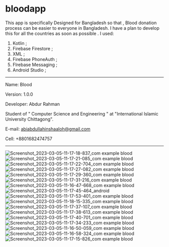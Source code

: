 # bloodapp

This app is specifically Designed for Bangladesh so that , Blood donation process can be easier to everyone in Bangladesh. 
 I have a plan to develop this for all the countries as soon as possible . 
 I used:
 
 01. Kotlin ;
 02. Firebase Firestore ;
 03. XML ;
 04. Firebase PhoneAuth ;
 05. FIrebase Messaging ;
 06. Android Studio ;
----------------------------------------------
Name: Blood

Version: 1.0.0

Developer: Abdur Rahman

Student of " Computer Science and Engineering " at "International Islamic University Chittagong".

E-mail: abiabdullahinshaaloh@gmail.com

Cell: +8801682474757

--------------------------------------------------------------------
![Screenshot_2023-03-05-11-17-18-837_com example blood](https://user-images.githubusercontent.com/121200627/222943145-b901d66a-db8d-4d1a-90a4-9ca4e39c09e2.jpg)
![Screenshot_2023-03-05-11-17-21-085_com example blood](https://user-images.githubusercontent.com/121200627/222943148-1a68ea62-5dd0-405a-9ed7-5fcc5307b90c.jpg)
![Screenshot_2023-03-05-11-17-22-704_com example blood](https://user-images.githubusercontent.com/121200627/222943149-32895811-d87e-40a2-8bfd-6f4d36f38b98.jpg)
![Screenshot_2023-03-05-11-17-27-082_com example blood](https://user-images.githubusercontent.com/121200627/222943151-8fa1d57c-be5f-41d2-ad11-f7b2b98a2044.jpg)
![Screenshot_2023-03-05-11-17-29-360_com example blood](https://user-images.githubusercontent.com/121200627/222943152-f31f157e-4d8b-4165-98af-10d48234e74f.jpg)
![Screenshot_2023-03-05-11-17-31-216_com example blood](https://user-images.githubusercontent.com/121200627/222943154-16e78574-f112-4187-bd1d-f08b3918cddf.jpg)
![Screenshot_2023-03-05-11-16-47-668_com example blood](https://user-images.githubusercontent.com/121200627/222943155-08d83665-f041-4922-8d99-501d015959ca.jpg)
![Screenshot_2023-03-05-11-17-45-464_android](https://user-images.githubusercontent.com/121200627/222943157-7c6da07c-1b9c-488e-ac05-444f7a266de3.jpg)
![Screenshot_2023-03-05-11-17-53-401_com example blood](https://user-images.githubusercontent.com/121200627/222943159-b841c5c0-459c-4bc2-9cd7-fd9fdb9e65a7.jpg)
![Screenshot_2023-03-05-11-18-15-335_com example blood](https://user-images.githubusercontent.com/121200627/222943163-a0370b39-0013-403b-93b8-13fd8092a0dd.jpg)
![Screenshot_2023-03-05-11-17-37-107_com example blood](https://user-images.githubusercontent.com/121200627/222943164-c5161acb-df9d-4af2-9585-c5498d38a062.jpg)
![Screenshot_2023-03-05-11-17-38-613_com example blood](https://user-images.githubusercontent.com/121200627/222943165-b1d2acfe-2dcb-4cbd-901d-8b81f3035c40.jpg)
![Screenshot_2023-03-05-11-17-40-701_com example blood](https://user-images.githubusercontent.com/121200627/222943166-d110ae12-9d6e-48a0-aabf-1b1e759a3d8d.jpg)
![Screenshot_2023-03-05-11-17-34-233_com example blood](https://user-images.githubusercontent.com/121200627/222943167-f58df638-1ff8-4171-a125-c4ce7fe5aae7.jpg)
![Screenshot_2023-03-05-11-16-50-059_com example blood](https://user-images.githubusercontent.com/121200627/222943168-abd1e511-f0bc-41a2-81ff-a956c5beb2d6.jpg)
![Screenshot_2023-03-05-11-16-58-324_com example blood](https://user-images.githubusercontent.com/121200627/222943171-66731bf3-8291-431d-8563-137bb4920c0b.jpg)
![Screenshot_2023-03-05-11-17-15-826_com example blood](https://user-images.githubusercontent.com/121200627/222943172-ae774e80-c58e-40d9-bdbd-064f58673e3f.jpg)
